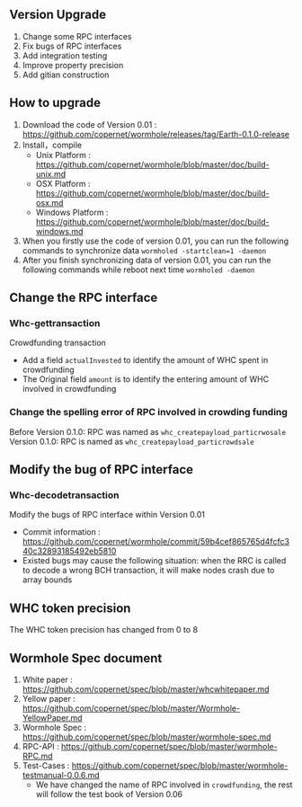 ## Version Upgrade
1.	Change some RPC interfaces
2.	Fix bugs of RPC interfaces
3.	Add integration testing
4.	Improve property precision
5.	Add gitian construction 

## How to upgrade
1.	Download the code of Version 0.01 : https://github.com/copernet/wormhole/releases/tag/Earth-0.1.0-release
2.	Install，compile
    * Unix Platform : https://github.com/copernet/wormhole/blob/master/doc/build-unix.md
    * OSX Platform : https://github.com/copernet/wormhole/blob/master/doc/build-osx.md
    * Windows Platform : https://github.com/copernet/wormhole/blob/master/doc/build-windows.md
3.	When you firstly use the code of version 0.01, you can run the following commands to synchronize data `wormholed -startclean=1 -daemon`
4.	After you finish synchronizing data of version 0.01, you can run the following commands while reboot next time `wormholed -daemon`


## Change the RPC interface

### Whc-gettransaction

Crowdfunding transaction
* Add a field `actualInvested` to identify the amount of WHC spent in crowdfunding 
* The Original field `amount` is to identify the entering amount of WHC involved in crowdfunding



### Change the spelling error of RPC involved in crowding funding 
Before Version 0.1.0: RPC was named as `whc_createpayload_particrwosale`
Version 0.1.0: RPC is named as `whc_createpayload_particrowdsale`
 
 
## Modify the bug of RPC interface

### Whc-decodetransaction

Modify the bugs of RPC interface within Version 0.01
* Commit information : https://github.com/copernet/wormhole/commit/59b4cef865765d4fcfc340c32893185492eb5810 
* Existed bugs may cause the following situation: when the RRC is called to decode a wrong BCH transaction, it will make nodes crash due to array bounds


## WHC token precision
The WHC token precision has changed from 0 to 8

## Wormhole Spec document

1.	White paper : https://github.com/copernet/spec/blob/master/whcwhitepaper.md
2.	Yellow paper : https://github.com/copernet/spec/blob/master/Wormhole-YellowPaper.md
3.	Wormhole Spec :  https://github.com/copernet/spec/blob/master/wormhole-spec.md
4.	RPC-API : https://github.com/copernet/spec/blob/master/wormhole-RPC.md
5.	Test-Cases : https://github.com/copernet/spec/blob/master/wormhole-testmanual-0.0.6.md
    * We have changed the name of RPC involved in `crowdfunding`, the rest will follow the test book of Version 0.06 
 
